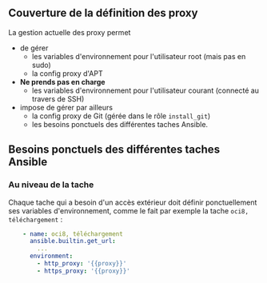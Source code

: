## Couverture de la définition des proxy

La gestion actuelle des proxy permet

* de gérer
    * les variables d'environnement pour l'utilisateur root (mais pas en sudo)
    * la config proxy d'APT
* **Ne prends pas en charge**
    * les variables d'environnement pour l'utilisateur courant (connecté au travers de SSH)
* impose de gérer par ailleurs
    * la config proxy de Git (gérée dans le rôle `install_git`)
    * les besoins ponctuels des différentes taches Ansible.

## Besoins ponctuels des différentes taches Ansible

### Au niveau de la tache

Chaque tache qui a besoin d'un accès extérieur doit définir ponctuellement ses variables d'environnement, comme le fait par exemple la tache `oci8, téléchargement` :

```yaml
    - name: oci8, téléchargement
      ansible.builtin.get_url:
        ...
      environment:
        - http_proxy: '{{proxy}}'
        - https_proxy: '{{proxy}}'
```
